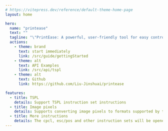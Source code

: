 ```yaml
---
# https://vitepress.dev/reference/default-theme-home-page
layout: home

hero:
  name: "printease"
  text: ""
  tagline: "\"PrintEase: A powerful, user-friendly tool for easy control of your printer. Tailored for ease of use and efficient handling of all your printing needs, PrintEase provides seamless integration between your computer and printer. Whether it's adjusting printer settings, or troubleshooting common problems, PrintEase has you covered."
  actions:
    - theme: brand
      text: start immediately
      link: /src/guide/gettingStarted
    - theme: alt
      text: API Examples
      link: /src/api/tspl
    - theme: alt
      text: Github
      link: https://github.com/Liu-Jinshuai/printease

features:
  - title: TSPL
    details: Support TSPL instruction set instructions
  - title: Image pixels
    details: Supports converting image pixels to formats supported by the printer
  - title: More instructions
    details: The cpcl, esc/pos and other instruction sets will be opened soon
---
```


